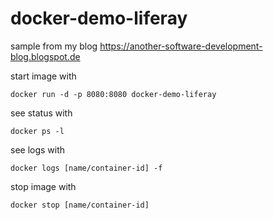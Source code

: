 # docker-demo-liferay

sample from my blog https://another-software-development-blog.blogspot.de


start image with

    docker run -d -p 8080:8080 docker-demo-liferay


see status with

    docker ps -l


see logs with 

    docker logs [name/container-id] -f


stop image with 

    docker stop [name/container-id]


